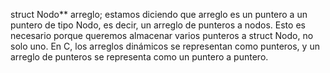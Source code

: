 struct Nodo** arreglo;
estamos diciendo que arreglo es un puntero a un puntero de tipo Nodo,
es decir, un arreglo de punteros a nodos.
Esto es necesario porque queremos almacenar varios punteros a struct Nodo,
no solo uno. En C, los arreglos dinámicos se representan como punteros,
y un arreglo de punteros se representa como un puntero a puntero.
